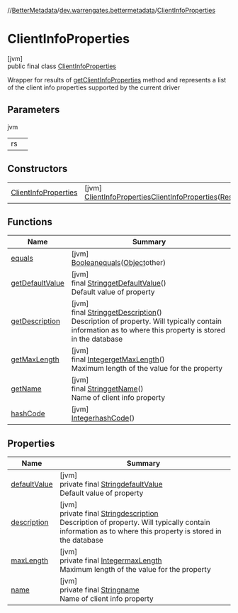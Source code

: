 //[BetterMetadata](../../../index.md)/[dev.warrengates.bettermetadata](../index.md)/[ClientInfoProperties](index.md)

# ClientInfoProperties

[jvm]\
public final class [ClientInfoProperties](index.md)

Wrapper for results of [getClientInfoProperties](https://docs.oracle.com/en/java/javase/17/docs/api/java.sql/java/sql/DatabaseMetaData.html#getClientInfoProperties()) method and represents a list of the client info properties supported by the current driver

## Parameters

jvm

| | |
|---|---|
| rs |  |

## Constructors

| | |
|---|---|
| [ClientInfoProperties](-client-info-properties.md) | [jvm]<br>[ClientInfoProperties](index.md)[ClientInfoProperties](-client-info-properties.md)([ResultSet](https://docs.oracle.com/javase/8/docs/api/java/sql/ResultSet.html)rs) |

## Functions

| Name | Summary |
|---|---|
| [equals](equals.md) | [jvm]<br>[Boolean](https://docs.oracle.com/javase/8/docs/api/java/lang/Boolean.html)[equals](equals.md)([Object](https://docs.oracle.com/javase/8/docs/api/java/lang/Object.html)other) |
| [getDefaultValue](get-default-value.md) | [jvm]<br>final [String](https://docs.oracle.com/javase/8/docs/api/java/lang/String.html)[getDefaultValue](get-default-value.md)()<br>Default value of property |
| [getDescription](get-description.md) | [jvm]<br>final [String](https://docs.oracle.com/javase/8/docs/api/java/lang/String.html)[getDescription](get-description.md)()<br>Description of property. Will typically contain information as to where this property is stored in the database |
| [getMaxLength](get-max-length.md) | [jvm]<br>final [Integer](https://docs.oracle.com/javase/8/docs/api/java/lang/Integer.html)[getMaxLength](get-max-length.md)()<br>Maximum length of the value for the property |
| [getName](get-name.md) | [jvm]<br>final [String](https://docs.oracle.com/javase/8/docs/api/java/lang/String.html)[getName](get-name.md)()<br>Name of client info property |
| [hashCode](hash-code.md) | [jvm]<br>[Integer](https://docs.oracle.com/javase/8/docs/api/java/lang/Integer.html)[hashCode](hash-code.md)() |

## Properties

| Name | Summary |
|---|---|
| [defaultValue](index.md#-540521752%2FProperties%2F-1216412040) | [jvm]<br>private final [String](https://docs.oracle.com/javase/8/docs/api/java/lang/String.html)[defaultValue](index.md#-540521752%2FProperties%2F-1216412040)<br>Default value of property |
| [description](index.md#-1726537978%2FProperties%2F-1216412040) | [jvm]<br>private final [String](https://docs.oracle.com/javase/8/docs/api/java/lang/String.html)[description](index.md#-1726537978%2FProperties%2F-1216412040)<br>Description of property. Will typically contain information as to where this property is stored in the database |
| [maxLength](index.md#-1243548008%2FProperties%2F-1216412040) | [jvm]<br>private final [Integer](https://docs.oracle.com/javase/8/docs/api/java/lang/Integer.html)[maxLength](index.md#-1243548008%2FProperties%2F-1216412040)<br>Maximum length of the value for the property |
| [name](index.md#555303789%2FProperties%2F-1216412040) | [jvm]<br>private final [String](https://docs.oracle.com/javase/8/docs/api/java/lang/String.html)[name](index.md#555303789%2FProperties%2F-1216412040)<br>Name of client info property |
